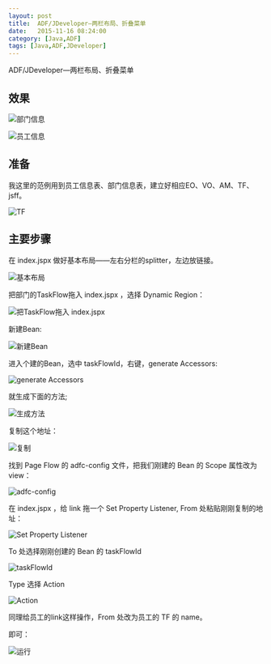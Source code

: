 ```yaml
---
layout: post
title:  ADF/JDeveloper—两栏布局、折叠菜单
date:   2015-11-16 08:24:00
category: [Java,ADF]
tags: [Java,ADF,JDeveloper]
---
```


ADF/JDeveloper—两栏布局、折叠菜单

<!--more-->

## 效果

![部门信息][1]



![员工信息][2]

## 准备

我这里的范例用到员工信息表、部门信息表，建立好相应EO、VO、AM、TF、jsff。

![TF][3]


## 主要步骤

在 index.jspx 做好基本布局——左右分栏的splitter，左边放链接。

![基本布局][4]

把部门的TaskFlow拖入 index.jspx ，选择 Dynamic Region：

![把TaskFlow拖入 index.jspx][5]

新建Bean:

![新建Bean][6]

进入个建的Bean，选中 taskFlowId，右键，generate Accessors:

![generate Accessors][7]

就生成下面的方法;

![生成方法][8]

复制这个地址：

![复制][9]

找到 Page Flow 的 adfc-config 文件，把我们刚建的 Bean 的 Scope 属性改为 view：

![adfc-config][10]

在 index.jspx ，给 link 拖一个 Set Property Listener, From 处粘贴刚刚复制的地址：

![Set Property Listener][11]

To 处选择刚刚创建的 Bean 的 taskFlowId

![taskFlowId][12]

Type 选择 Action

![Action][13]

同理给员工的link这样操作，From 处改为员工的 TF 的 name。

即可：

![运行][14]

  [1]: http://77g54f.com1.z0.glb.clouddn.com/QQ20151027171621.png?imageView2/1/q/100|watermark/1/image/aHR0cDovLzc3ZzU0Zi5jb20xLnowLmdsYi5jbG91ZGRuLmNvbS9sYWtlcjIucG5n/dissolve/100/gravity/SouthEast/dx/5/dy/5
  [2]: http://77g54f.com1.z0.glb.clouddn.com/QQ20151027171631.png?imageView2/1/q/100|watermark/1/image/aHR0cDovLzc3ZzU0Zi5jb20xLnowLmdsYi5jbG91ZGRuLmNvbS9sYWtlcjIucG5n/dissolve/100/gravity/SouthEast/dx/5/dy/5
  [3]: http://77g54f.com1.z0.glb.clouddn.com/QQ20151027094228.png
  [4]: http://77g54f.com1.z0.glb.clouddn.com/QQ20151027162918.png
  [5]: http://77g54f.com1.z0.glb.clouddn.com/QQ20151027162717.png
  [6]: http://77g54f.com1.z0.glb.clouddn.com/QQ20151027162818.png
  [7]: http://77g54f.com1.z0.glb.clouddn.com/QQ20151027163026.png?imageView2/1/q/100|watermark/1/image/aHR0cDovLzc3ZzU0Zi5jb20xLnowLmdsYi5jbG91ZGRuLmNvbS9sYWtlcjIucG5n/dissolve/100/gravity/SouthEast/dx/5/dy/5
  [8]: http://77g54f.com1.z0.glb.clouddn.com/QQ20151027163051.png?imageView2/1/q/100|watermark/1/image/aHR0cDovLzc3ZzU0Zi5jb20xLnowLmdsYi5jbG91ZGRuLmNvbS9sYWtlcjIucG5n/dissolve/100/gravity/SouthEast/dx/5/dy/5
  [9]: http://77g54f.com1.z0.glb.clouddn.com/QQ20151027163115.png
  [10]: http://77g54f.com1.z0.glb.clouddn.com/QQ20151027163342.png
  [11]: http://77g54f.com1.z0.glb.clouddn.com/QQ20151027163555.png
  [12]: http://77g54f.com1.z0.glb.clouddn.com/QQ20151027163633.png?imageView2/1/q/100|watermark/1/image/aHR0cDovLzc3ZzU0Zi5jb20xLnowLmdsYi5jbG91ZGRuLmNvbS9sYWtlcjIucG5n/dissolve/100/gravity/SouthEast/dx/5/dy/5
  [13]: http://77g54f.com1.z0.glb.clouddn.com/QQ20151027163651.png
  [14]: http://77g54f.com1.z0.glb.clouddn.com/QQ20151027171621.png